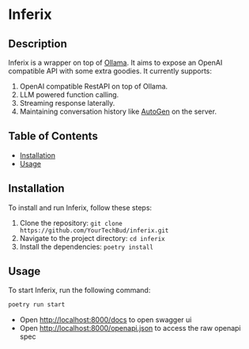 # Inferix

## Description

Inferix is a wrapper on top of [Ollama](https://ollama.ai/). It aims to expose an OpenAI compatible API with some extra goodies. It currently supports:

1. OpenAI compatible RestAPI on top of Ollama.
2. LLM powered function calling.
3. Streaming response laterally.
4. Maintaining conversation history like [AutoGen](https://github.com/microsoft/autogen) on the server.

## Table of Contents

- [Installation](#installation)
- [Usage](#usage)

## Installation

To install and run Inferix, follow these steps:

1. Clone the repository: `git clone https://github.com/YourTechBud/inferix.git`
2. Navigate to the project directory: `cd inferix`
3. Install the dependencies: `poetry install`

## Usage

To start Inferix, run the following command:

```bash
poetry run start
```

- Open [http://localhost:8000/docs](http://localhost:8000/docs) to open swagger ui
- Open [http://localhost:8000/openapi.json](http://localhost:8000/openapi.json) to access the raw openapi spec
